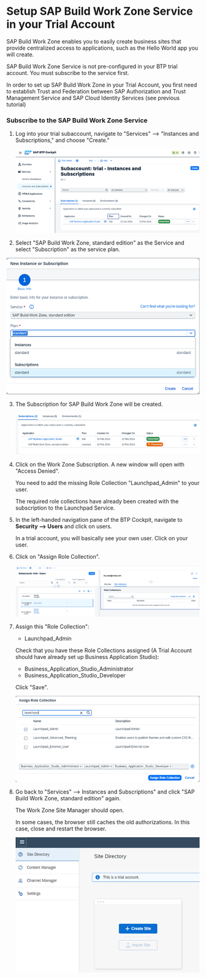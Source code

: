 # Setup SAP Build Work Zone Service in your Trial Account

SAP Build Work Zone enables you to easily create business sites that provide centralized access to applications, such as the Hello World app you will create.

SAP Build Work Zone Service is not pre-configured in your BTP trial account. You must subscribe to the service first.

In order to set up SAP Build Work Zone in your Trial Account, you first need to establish Trust and Federation between SAP Authorization and Trust Management Service and SAP Cloud Identity Services (see previous tutorial)


### Subscribe to the SAP Build Work Zone Service



1. Log into your trial subaccount, navigate to "Services" --> "Instances and Subscriptions," and choose "Create."

    ![](images/2_trial_wzone_01_create_service.png)

2. Select "SAP Build Work Zone, standard edition" as the Service and select "Subscription" as the service plan.

  ![](images/2_trial_wzone_02_create_wz.png)


3. The Subscription for SAP Build Work Zone will be created.

   ![](images/2_trial_wzone_03_pending.png)

4. Click on the Work Zone Subscription. A new window will open with "Access Denied".

    You need to add the missing Role Collection "Launchpad_Admin" to your user. 

    The required role collections have already been created with the subscription to the Launchpad Service.

5. In the left-handed navigation pane of the BTP Cockpit, navigate to **Security --> Users** and click on users.

    In a trial account, you will basically see your own user. Click on your user. 

6. Click on "Assign Role Collection".

    ![](images/2_trial_wzone_04_asssign_rc.png)

7. Assign this "Role Collection":

    - Launchpad_Admin

    Check that you have these Role Collections assigned (A Trial Account should have already set up Business Application Studio):
    
    - Business_Application_Studio_Administrator
    - Business_Application_Studio_Developer

    Click "Save".

    ![](images/2_trial_wzone_05_add_rcs.png)

8. Go back to "Services" --> Instances and Subscriptions" and click "SAP Build Work Zone, standard edition" again. 

    The Work Zone Site Manager should open. 
    
    In some cases, the browser still caches the old authorizations. In this case, close and restart the browser.

    ![](images/2_trial_wzone_06_enter_wz.png)

